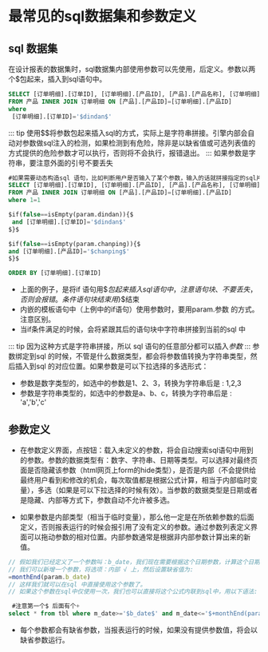 # 最常见的sql数据集和参数定义

## sql 数据集
在设计报表的数据集时，sql数据集内部使用参数可以先使用，后定义。参数以两个$包起来，插入到sql语句中。
~~~sql
SELECT [订单明细].[订单ID], [订单明细].[产品ID], [产品].[产品名称], [订单明细].[单价], [订单明细].[数量], [订单明细].[折扣], ([订单明细].[单价]*[数量]*(1-[折扣])/100)*100 AS 总价
FROM 产品 INNER JOIN 订单明细 ON [产品].[产品ID]=[订单明细].[产品ID]
where  
 [订单明细].[订单ID]='$dindan$'
~~~
::: tip
使用$$将参数包起来插入sql的方式，实际上是字符串拼接。引擎内部会自动对参数做sql注入的检测，如果检测到有危险，除非是以缺省值或可选列表值的方式提供的危险参数才可以执行，否则将不会执行，报错退出。
:::
如果参数是字符串，要注意外面的引号不要丢失


~~~sql
#如果需要动态构造sql 语句，比如判断用户是否输入了某个参数，输入的话就拼接指定的sql片段
SELECT [订单明细].[订单ID], [订单明细].[产品ID], [产品].[产品名称], [订单明细].[单价], [订单明细].[数量], [订单明细].[折扣], ([订单明细].[单价]*[数量]*(1-[折扣])/100)*100 AS 总价
FROM 产品 INNER JOIN 订单明细 ON [产品].[产品ID]=[订单明细].[产品ID]
where 1=1

$if(false==isEmpty(param.dindan)){$
 and [订单明细].[订单ID]='$dindan$'
$}$

$if(false==isEmpty(param.chanping)){$
and [订单明细].[产品ID]='$chanping$'
$}$

ORDER BY [订单明细].[订单ID]
~~~

- 上面的例子，是将if 语句用$$包起来插入sql语句中，注意 语句块{、 }不要丢失，否则会报错。条件语句块结束用$}$结束
- 内嵌的模板语句中（上例中的if语句）使用参数时，要用param.参数 的方式。注意区别。
- 当if条件满足的时候，会将紧跟其后的语句块中字符串拼接到当前的sql 中

::: tip
因为这种方式是字符串拼接，所以 sql 语句的任意部分都可以插入$参数$
:::
参数绑定到sql 的时候，不管是什么数据类型，都会将参数值转换为字符串类型，然后插入到sql 的对应位置。如果参数是可以下拉选择的多选形式：
+ 参数是数字类型的，如选中的参数是1、2、3，转换为字符串后是 :   1,2,3  
+ 参数是字符串类型的，如选中的参数是a、b、c，转换为字符串后是 :   'a','b','c'

## 参数定义

+ 在参数定义界面，点按钮：载入未定义的参数，将会自动搜索sql语句中用到的参数。参数的数据类型有：数字、字符串、日期等类型。可以选择对最终页面是否隐藏该参数（html网页上form的hide类型），是否是内部（不会提供给最终用户看到和修改的机会，每次取值都是根据公式计算，相当于内部临时变量），多选（如果是可以下拉选择的时候有效）。当参数的数据类型是日期或者是隐藏、内部等方式下，参数自动不允许被多选。
 
+ 如果参数是内部类型（相当于临时变量），那么他一定是在所依赖参数的后面定义，否则报表运行的时候会报引用了没有定义的参数。通过参数列表定义界面可以拖动参数的相对位置。内部参数通常是根据非内部参数计算出来的新值。
~~~js
// 假如我们已经定义了一个参数叫：b_date，我们现在需要根据这个日期参数，计算这个日期所在月的最后一天
// 我们可以新增一个参数，将选项：内部 √ 上，然后设置缺省值为:
=monthEnd(param.b_date)
// 这样我们就可以在sql 中直接使用这个参数了。
// 如果这个参数在sql中仅使用一次，我们也可以直接将这个公式内联到sql中，用以下语法:   
~~~
 
~~~sql
 #注意第一个$ 后面有个+
select * from tbl where m_date>='$b_date$' and m_date<='$+monthEnd(param.b_date)$'
~~~

+ 每个参数都会有缺省参数，当报表运行的时候，如果没有提供参数值，将会以缺省参数运行。
  
